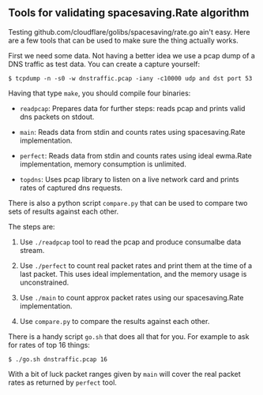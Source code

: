 Tools for validating spacesaving.Rate algorithm
-----------

Testing github.com/cloudflare/golibs/spacesaving/rate.go ain't
easy. Here are a few tools that can be used to make sure the thing
actually works.

First we need some data. Not having a better idea we use a pcap dump
of a DNS traffic as test data. You can create a capture yourself:

    $ tcpdump -n -s0 -w dnstraffic.pcap -iany -c10000 udp and dst port 53

Having that type `make`, you should compile four binaries:

 - `readpcap`: Prepares data for further steps: reads pcap and prints
   valid dns packets on stdout.

 - `main`: Reads data from stdin and counts rates using
   spacesaving.Rate implementation.

 - `perfect`: Reads data from stdin and counts rates using ideal
  ewma.Rate implementation, memory consumption is unlimited.

 - `topdns`: Uses pcap library to listen on a live network card and
  prints rates of captured dns requests.

There is also a python script `compare.py` that can be used to compare
two sets of results against each other.

The steps are:

1) Use `./readpcap` tool to read the pcap and produce consumalbe data
stream.

2) Use `./perfect` to count real packet rates and print them at the
time of a last packet. This uses ideal implementation, and the memory
usage is unconstrained.

3) Use `./main` to count approx packet rates using our
spacesaving.Rate implementation.

4) Use `compare.py` to compare the results against each other.

There is a handy script `go.sh` that does all that for you. For
example to ask for rates of top 16 things:

    $ ./go.sh dnstraffic.pcap 16

With a bit of luck packet ranges given by `main` will cover the real
packet rates as returned by `perfect` tool.
